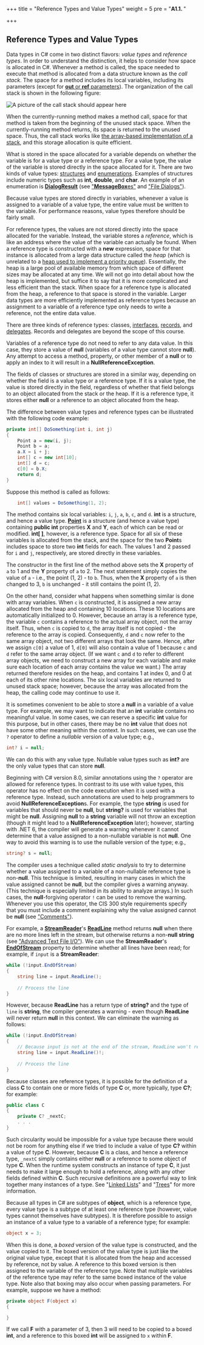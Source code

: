 +++
title = "Reference Types and Value Types"
weight = 5
pre = "<b>A1.1. </b>"

+++

## Reference Types and Value Types

Data types in C# come in two distinct flavors: *value types* and *reference types*. In order to understand the distinction, it helps to consider how space is allocated in C#. Whenever a method is called, the space needed to execute that method is allocated from a data structure known as the *call stack*. The space for a method includes its local variables, including its parameters (except for [**out** or **ref** parameters](/appendix/syntax/out-ref)). The organization of the call stack is shown in the following figure:

![A picture of the call stack should appear here](../img/call-stack.jpg)

When the currently-running method makes a method call, space for that method is taken from the beginning of the unused stack space. When the currently-running method returns, its space is returned to the unused space. Thus, the call stack works like [the array-based implementation of a stack](/stacks-queues/stack-impl), and this storage allocation is quite efficient.

What is stored in the space allocated for a variable depends on whether the variable is for a value type or a reference type. For a value type, the value of the variable is stored directly in the space allocated for it. There are two kinds of value types: [structures](/appendix/syntax/structs) and [enumerations](/appendix/syntax/enumerations). Examples of structures include numeric types such as **int**, **double**, and **char**. An example of an enumeration is [**DialogResult**](https://learn.microsoft.com/en-us/dotnet/api/system.windows.forms.dialogresult?view=windowsdesktop-6.0) (see ["**MessageBox**es"](/io/dialogs/message-boxes) and ["File Dialogs"](/io/dialogs/file-dialogs)).

Because value types are stored directly in variables, whenever a value is assigned to a variable of a value type, the entire value must be written to the variable. For performance reasons, value types therefore should be fairly small.

For reference types, the values are not stored directly into the space allocated for the variable. Instead, the variable stores a *reference*, which is like an address where the value of the variable can actually be found. When a reference type is constructed with a **new** expression, space for that instance is allocated from a large data structure called the *heap* (which is unrelated to a [heap used to implement a priority queue](/trees/priority-queues/heaps)). Essentially, the heap is a large pool of available memory from which space of different sizes may be allocated at any time. We will not go into detail about how the heap is implemented, but suffice it to say that it is more complicated and less efficient than the stack. When space for a reference type is allocated from the heap, a reference to that space is stored in the variable. Larger data types are more efficiently implemented as reference types because an assignment to a variable of a reference type only needs to write a reference, not the entire data value.

There are three kinds of reference types: classes, [interfaces](/trees/tries/multiple-impl), [records](https://learn.microsoft.com/en-us/dotnet/csharp/language-reference/builtin-types/record), and [delegates](https://learn.microsoft.com/en-us/dotnet/csharp/language-reference/builtin-types/reference-types#the-delegate-type). Records and delegates are beyond the scope of this course.

Variables of a reference type do not need to refer to any data value. In this case, they store a value of **null** (variables of a value type cannot store **null**). Any attempt to access a method, property, or other member of a **null** or to apply an index to it will result in a **NullReferenceException**.

The fields of classes or structures are stored in a similar way, depending on whether the field is a value type or a reference type. If it is a value type, the value is stored directly in the field, regardless of whether that field belongs to an object allocated from the stack or the heap. If it is a reference type, it stores either **null** or a reference to an object allocated from the heap.

The difference between value types and reference types can be illustrated with the following code example:

```c#
private int[] DoSomething(int i, int j)
{
    Point a = new(i, j);
    Point b = a;
    a.X = i + j;
    int[] c = new int[10];
    int[] d = c;
    c[0] = b.X;
    return d;
}
```

Suppose this method is called as follows:

```c#
    int[] values = DoSomething(1, 2);
```

The method contains six local variables: `i`, `j`, `a`, `b`, `c`, and `d`. **int** is a structure, and hence a value type. [**Point**](https://learn.microsoft.com/en-us/dotnet/api/system.drawing.point?view=net-6.0) is a structure (and hence a value type) containing **public int** properties **X** and **Y**, each of which can be read or modified. **int\[ \]**, however, is a reference type. Space for all six of these variables is allocated from the stack, and the space for the two **Point**s includes space to store two **int** fields for each. The values 1 and 2 passed for `i` and `j`, respectively, are stored directly in these variables.

The constructor in the first line of the method above sets the **X** property of `a` to 1 and the **Y** property of `a` to 2. The next statement simply copies the value of `a` - i.e., the point (1, 2) - to `b`. Thus, when the **X** property of `a` is then changed to 3, `b` is unchanged - it still contains the point (1, 2).

On the other hand, consider what happens when something similar is done with array variables. When `c` is constructed, it is assigned a new array allocated from the heap and containing 10 locations. These 10 locations are automatically initialized to 0. However, because an array is a reference type, the variable `c` contains a reference to the actual array object, not the array itself. Thus, when `c` is copied to `d`, the array itself is not copied - the reference to the array is copied. Consequently, `d` and `c` now refer to the same array object, not two different arrays that look the same. Hence, after we assign `c[0]` a value of 1, `d[0]` will also contain a value of 1 because `c` and `d` refer to the same array object. (If we want `c` and `d` to refer to different array objects, we need to construct a new array for each variable and make sure each location of each array contains the value we want.) The array returned therefore resides on the heap, and contains 1 at index 0, and 0 at each of its other nine locations. The six local variables are returned to unused stack space; however, because the array was allocated from the heap, the calling code may continue to use it.

<span id="nullable-types"></span>It is sometimes convenient to be able to store a **null** in a variable of a value type. For example, we may want to indicate that an **int** variable contains no meaningful value. In some cases, we can reserve a specific **int** value for this purpose, but in other cases, there may be no **int** value that does not have some other meaning within the context. In such cases, we can use the `?` operator to define a *nullable* version of a value type; e.g.,

```C#
int? i = null;
```

We can do this with any value type. Nullable value types such as **int?** are the only value types that can store **null**.

Beginning with C# version 8.0, similar annotations using the `?` operator are allowed for reference types. In contrast to its use with value types, this operator has no effect on the code execution when it is used with a reference type. Instead, such annotations are used to help programmers to avoid **NullReferenceException**s. For example, the type **string** is used for variables that should never be **null**, but **string?** is used for variables that might be **null**. Assigning **null** to a **string** variable will not throw an exception (though it might lead to a **NullReferenceException** later); however, starting with .NET 6, the compiler will generate a warning whenever it cannot determine that a value assigned to a non-nullable variable is not **null**. One way to avoid this warning is to use the nullable version of the type; e.g.,

```c#
string? s = null;
```

The compiler uses a technique called *static analysis* to try to determine whether a value assigned to a variable of a non-nullable reference type is non-**null**. This technique is limited, resulting in many cases in which the value assigned cannot be **null**, but the compiler gives a warning anyway. (This technique is especially limited in its ability to analyze arrays.) In such cases, the **null**-forgiving operator `!` can be used to remove the warning. Whenever you use this operator, the CIS 300 style requirements specify that you must include a comment explaining why the value assigned cannot be **null** (see ["Comments"](/appendix/style/comments/)).

For example, a [**StreamReader**](https://learn.microsoft.com/en-us/dotnet/api/system.io.streamreader?view=net-6.0)'s [**ReadLine**](https://learn.microsoft.com/en-us/dotnet/api/system.io.streamreader.readline?view=net-6.0) method returns **null** when there are no more lines left in the stream, but otherwise returns a non-**null** **string** (see ["Advanced Text File I/O"](/io/advanced-text-file/)). We can use the **StreamReader**'s [**EndOfStream**](https://learn.microsoft.com/en-us/dotnet/api/system.io.streamreader.endofstream?view=net-6.0) property to determine whether all lines have been read; for example, if `input` is a **StreamReader**:

```C#
while (!input.EndOfStream)
{
    string line = input.ReadLine();
    
    // Process the line
}
```

However, because **ReadLine** has a return type of **string?** and the type of `line` is **string**, the compiler generates a warning - even though **ReadLine** will never return **null** in this context. We can eliminate the warning as follows:

```c#
while (!input.EndOfStream)
{
    // Because input is not at the end of the stream, ReadLine won't return null.
    string line = input.ReadLine()!;
    
    // Process the line
}
```

Because classes are reference types, it is possible for the definition of a class **C** to contain one or more fields of type **C** or, more typically, type **C?**; for example:

```c#
public class C
{
    private C? _nextC;
    . . .
}
```

Such circularity would be impossible for a value type because there would not be room for anything else if we tried to include a value of type **C?** within a value of type **C**. However, because **C** is a class, and hence a reference type, `_nextC` simply contains either **null** or a reference to some object of type **C**. When the runtime system constructs an instance of type **C**, it just needs to make it large enough to hold a reference, along with any other fields defined within **C**. Such recursive definitions are a powerful way to link together many instances of a type. See "[Linked Lists](/linked-lists)" and "[Trees](/trees)" for more information.

Because all types in C# are subtypes of **object**, which is a reference type, every value type is a subtype of at least one reference type (however, value types cannot themselves have subtypes). It is therefore possible to assign an instance of a value type to a variable of a reference type; for example:

```c#
object x = 3;
```

When this is done, a *boxed* version of the value type is constructed,
 and the value copied to it. The boxed version of the value type is
 just like the original value type, except that it is allocated from
 the heap and accessed by reference, not by value. A reference to this boxed version is then assigned to the variable of the reference type. Note that multiple variables of the reference type may refer to the same boxed instance of the value type.
Note also that boxing may also occur when passing parameters. For example, suppose we have a method:

```c#
private object F(object x)
{

}
```

If we call **F** with a parameter of 3, then 3 will need to be copied to a boxed **int**, and a reference to this boxed **int** will be assigned to `x` within **F**.
